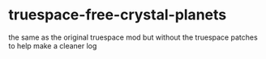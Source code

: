 # truespace-free-crystal-planets
the same as the original truespace mod but without the truespace patches to help make a cleaner log
